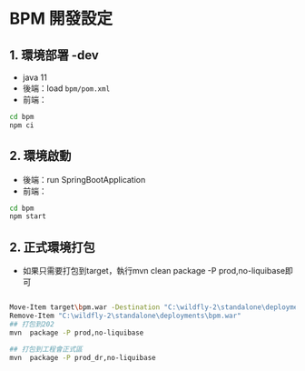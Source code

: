 # BPM 開發設定
## 1. 環境部署 -dev
- java 11
- 後端：load `bpm/pom.xml`
- 前端：
```bash
cd bpm
npm ci
```
## 2. 環境啟動
- 後端：run SpringBootApplication
- 前端：
```bash
cd bpm
npm start
```
## 2. 正式環境打包
- 如果只需要打包到target，執行mvn clean package -P prod,no-liquibase即可
```bash

Move-Item target\bpm.war -Destination "C:\wildfly-2\standalone\deployments"
Remove-Item "C:\wildfly-2\standalone\deployments\bpm.war"
## 打包到202
mvn  package -P prod,no-liquibase

## 打包到工程會正式區
mvn  package -P prod_dr,no-liquibase
```

